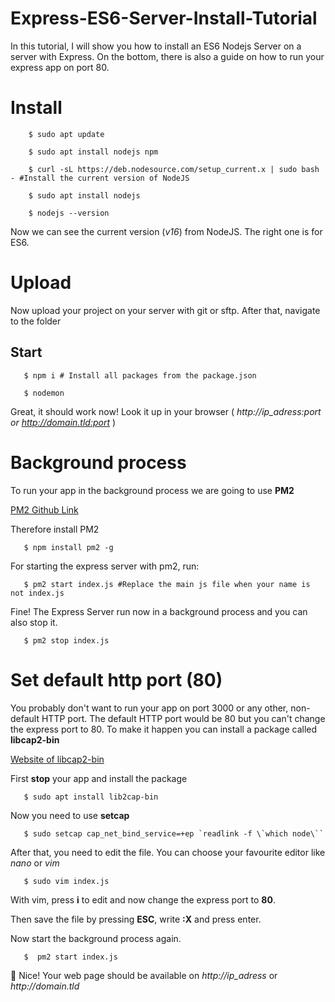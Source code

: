 # Express-ES6-Server-Install-Tutorial

In this tutorial, I will show you how to install an ES6 Nodejs Server on a server with Express.
On the bottom, there is also a guide on how to run your express app on port 80.

# Install

```shell
    $ sudo apt update
```

```shell
    $ sudo apt install nodejs npm
```

```shell
    $ curl -sL https://deb.nodesource.com/setup_current.x | sudo bash - #Install the current version of NodeJS
```

```shell
    $ sudo apt install nodejs
```

```shell
    $ nodejs --version
```

Now we can see the current version (_v16_) from NodeJS. The right one is for ES6.

# Upload

Now upload your project on your server with git or sftp. After that, navigate to the folder

## Start

```shell
   $ npm i # Install all packages from the package.json
```

```shell
   $ nodemon
```

Great, it should work now! Look it up in your browser ( _http://ip_adress:port or http://domain.tld:port_ )

# Background process

To run your app in the background process we are going to use **PM2**

[PM2 Github Link](https://github.com/Unitech/pm2)

Therefore install PM2

```shell
   $ npm install pm2 -g
```

For starting the express server with pm2, run:

```shell
   $ pm2 start index.js #Replace the main js file when your name is not index.js
```

Fine! The Express Server run now in a background process and you can also stop it.

```shell
   $ pm2 stop index.js
```

# Set default http port (80)

You probably don't want to run your app on port 3000 or any other, non-default HTTP port.
The default HTTP port would be 80 but you can't change the express port to 80.
To make it happen you can install a package called **libcap2-bin**

 [Website of libcap2-bin](https://packages.debian.org/de/sid/libcap2-bin)

 First **stop** your app and install the package

```shell
   $ sudo apt install lib2cap-bin
```

Now you need to use **setcap**

```shell
   $ sudo setcap cap_net_bind_service=+ep `readlink -f \`which node\``
```

After that, you need to edit the file. You can choose your favourite editor like _nano_ or _vim_

```shell
   $ sudo vim index.js
```

With vim, press **i** to edit and now change the express port to **80**.

Then save the file by pressing **ESC**, write **:X** and press enter.

Now start the background process again.

```shell
   $  pm2 start index.js
```

🎉 Nice! Your web page should be available on _http://ip_adress_ or _http://domain.tld_
